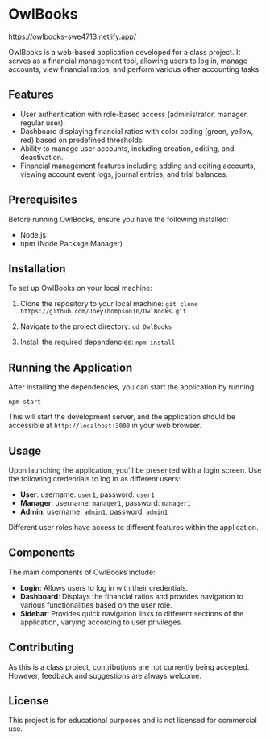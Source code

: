 # OwlBooks

https://owlbooks-swe4713.netlify.app/

OwlBooks is a web-based application developed for a class project. It serves as a financial management tool, allowing users to log in, manage accounts, view financial ratios, and perform various other accounting tasks.

## Features

- User authentication with role-based access (administrator, manager, regular user).
- Dashboard displaying financial ratios with color coding (green, yellow, red) based on predefined thresholds.
- Ability to manage user accounts, including creation, editing, and deactivation.
- Financial management features including adding and editing accounts, viewing account event logs, journal entries, and trial balances.

## Prerequisites

Before running OwlBooks, ensure you have the following installed:
- Node.js
- npm (Node Package Manager)

## Installation

To set up OwlBooks on your local machine:

1. Clone the repository to your local machine:
```git clone https://github.com/JoeyThompson10/OwlBooks.git```

2. Navigate to the project directory:
```cd OwlBooks```

3. Install the required dependencies:
```npm install```

## Running the Application

After installing the dependencies, you can start the application by running:

```npm start```

This will start the development server, and the application should be accessible at `http://localhost:3000` in your web browser.

## Usage

Upon launching the application, you'll be presented with a login screen. Use the following credentials to log in as different users:

- **User**: username: `user1`, password: `user1`
- **Manager**: username: `manager1`, password: `manager1`
- **Admin**: username: `admin1`, password: `admin1`

Different user roles have access to different features within the application.

## Components

The main components of OwlBooks include:

- **Login**: Allows users to log in with their credentials.
- **Dashboard**: Displays the financial ratios and provides navigation to various functionalities based on the user role.
- **Sidebar**: Provides quick navigation links to different sections of the application, varying according to user privileges.

## Contributing

As this is a class project, contributions are not currently being accepted. However, feedback and suggestions are always welcome.

## License

This project is for educational purposes and is not licensed for commercial use.
